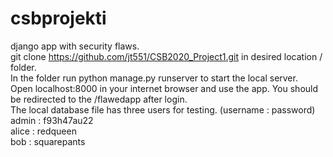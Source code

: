 # csbprojekti
django app with security flaws.  
git clone https://github.com/jt551/CSB2020_Project1.git in desired location / folder.  
In the folder run python manage.py runserver to start the local server.  
Open localhost:8000 in your internet browser and use the app. You should be redirected to the /flawedapp after login.  
The local database file has three users for testing. (username : password)  
admin : f93h47au22  
alice : redqueen  
bob : squarepants  
